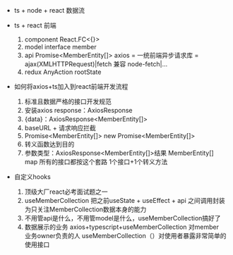 - ts + node + react 数据流
- ts + react 前端
    1. component  React.FC<{}>
    2. model interface member
    3. api  Promise<MemberEntity[]>
        axios = 一统前端异步请求库 = ajax(XMLHTTPRequest)|fetch 兼容
        node-fetch|...
    4. redux AnyAction rootState

- 如何将axios+ts加入到react前端开发流程
    1. 标准且数据严格的接口开发规范
    2. 安装axios response：AxiosResponse
    3. {data}：AxiosResponse<MemberEntity[]>
    4. baseURL + 请求响应拦截
    5. Promise<MemberEntity[]>  new Promise<MemberEntity[]>
    6. 转义函数达到目的
    7. 参数类型：AxiosResponse<MemberEntity[]>结果
        MemberEntity[] map
        所有的接口都按这个套路  1个接口+1个转义方法

- 自定义hooks
    1. 顶级大厂react必考面试题之一
    2. useMemberCollection 把之前useState + useEffect + api 之间调用封装为只关注MemberCollection数据本身的能力
    3. 不用管api是什么，不用管model是什么，useMemberCollection搞好了
    4. 数据展示的业务
        axios+typescript+useMemberCollection 对member 业务owner负责的人
        useMemberCollection（）对使用者暴露非常简单的使用接口
